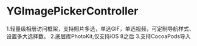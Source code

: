 # YGImagePickerController
1.轻量级相册访问框架，支持照片多选，单选GIF，单选视频，可定制导航样式、设置多大选择数。
2.底层库PhotoKit,仅支持iOS 8之后
3.支持CocoaPods导入
